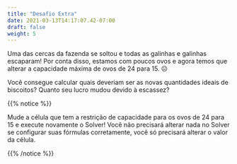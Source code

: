```yaml
---
title: "Desafio Extra"
date: 2021-03-13T14:17:07.42-07:00
draft: false
weight: 5
---
```



Uma das cercas da fazenda se soltou e todas as galinhas e galinhas escaparam! Por conta disso, estamos com poucos ovos e agora temos que alterar a capacidade máxima de ovos de 24 para 15. ☹

Você consegue calcular quais deveriam ser as novas quantidades ideais de biscoitos? Quanto seu lucro mudou devido à escassez?

{{% notice %}}

Mude a célula que tem a restrição de capacidade para os ovos de 24 para 15 e execute novamente o Solver! Você não precisará alterar nada no Solver se configurar suas fórmulas corretamente, você só precisará alterar o valor da célula. 

{{% /notice %}}


